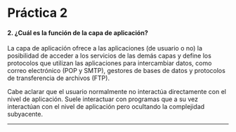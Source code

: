 # Práctica 2

#### 2. ¿Cuál es la función de la capa de aplicación?

La capa de aplicación ofrece a las aplicaciones (de usuario o no) la posibilidad de acceder a los servicios de las demás capas y define los protocolos que utilizan las aplicaciones para intercambiar datos, como correo electrónico (POP y SMTP), gestores de bases de datos y protocolos de transferencia de archivos (FTP).

Cabe aclarar que el usuario normalmente no interactúa directamente con el nivel de aplicación. Suele interactuar con programas que a su vez interactúan con el nivel de aplicación pero ocultando la complejidad subyacente.

---


